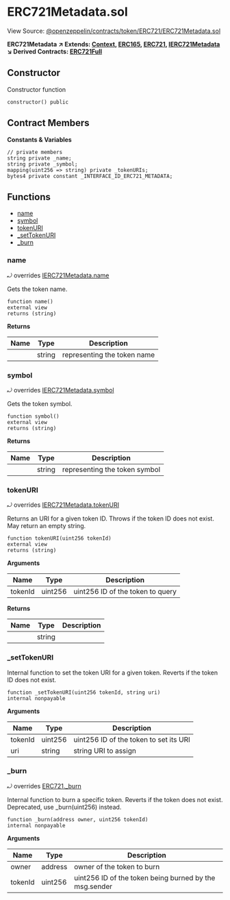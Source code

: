 # ERC721Metadata.sol

View Source: [@openzeppelin/contracts/token/ERC721/ERC721Metadata.sol](https://github.com/Dapp-Wizards/Avastars-Contracts/blob/master/@openzeppelin/contracts/token/ERC721/ERC721Metadata.sol)

**ERC721Metadata** **↗ Extends: [Context](contracts/Context.md), [ERC165](contracts/ERC165.md), [ERC721](contracts/ERC721.md), [IERC721Metadata](contracts/IERC721Metadata.md)**
**↘ Derived Contracts: [ERC721Full](contracts/ERC721Full.md)**

## Constructor

Constructor function

```solidity
constructor() public
```

## Contract Members
**Constants & Variables**

```solidity
// private members
string private _name;
string private _symbol;
mapping(uint256 => string) private _tokenURIs;
bytes4 private constant _INTERFACE_ID_ERC721_METADATA;

```

## **Functions**

- [name](#name)
- [symbol](#symbol)
- [tokenURI](#tokenuri)
- [_setTokenURI](#_settokenuri)
- [_burn](#_burn)

### name

⤾ overrides [IERC721Metadata.name](contracts/IERC721Metadata.md#name)

Gets the token name.

```solidity
function name()
external view
returns (string)
```

**Returns**

| Name        | Type           | Description  |
| ------------- |------------- | -----|
|  | string | representing the token name | 

### symbol

⤾ overrides [IERC721Metadata.symbol](contracts/IERC721Metadata.md#symbol)

Gets the token symbol.

```solidity
function symbol()
external view
returns (string)
```

**Returns**

| Name        | Type           | Description  |
| ------------- |------------- | -----|
|  | string | representing the token symbol | 

### tokenURI

⤾ overrides [IERC721Metadata.tokenURI](contracts/IERC721Metadata.md#tokenuri)

Returns an URI for a given token ID.
Throws if the token ID does not exist. May return an empty string.

```solidity
function tokenURI(uint256 tokenId)
external view
returns (string)
```

**Arguments**

| Name        | Type           | Description  |
| ------------- |------------- | -----|
| tokenId | uint256 | uint256 ID of the token to query | 

**Returns**

| Name        | Type           | Description  |
| ------------- |------------- | -----|
|  | string |  | 

### _setTokenURI

Internal function to set the token URI for a given token.
Reverts if the token ID does not exist.

```solidity
function _setTokenURI(uint256 tokenId, string uri)
internal nonpayable
```

**Arguments**

| Name        | Type           | Description  |
| ------------- |------------- | -----|
| tokenId | uint256 | uint256 ID of the token to set its URI | 
| uri | string | string URI to assign | 

### _burn

⤾ overrides [ERC721._burn](contracts/ERC721.md#_burn)

Internal function to burn a specific token.
Reverts if the token does not exist.
Deprecated, use _burn(uint256) instead.

```solidity
function _burn(address owner, uint256 tokenId)
internal nonpayable
```

**Arguments**

| Name        | Type           | Description  |
| ------------- |------------- | -----|
| owner | address | owner of the token to burn | 
| tokenId | uint256 | uint256 ID of the token being burned by the msg.sender | 


